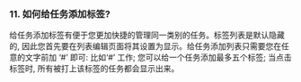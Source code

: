 ### 11. 如何给任务添加标签?
给任务添加标签有便于您更加快捷的管理同一类别的任务。标签列表是默认隐藏的, 因此您首先要在列表编辑页面将其设置为显示。给任务添加列表只需要您在任意的文字前加 ‘#’ 即可: 比如‘#’ 工作; 您可以给一个任务添加最多五个标签; 当点击标签时, 所有被打上该标签的任务都会显示出来。
